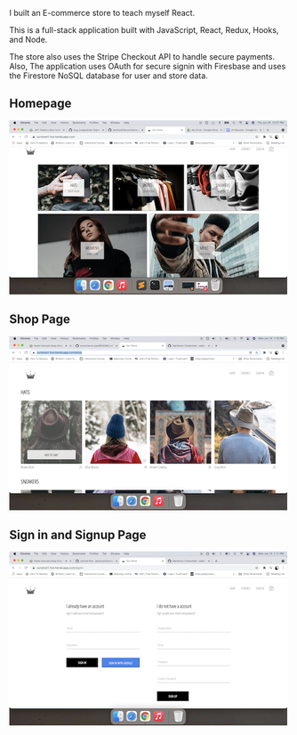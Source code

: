 I built an E-commerce store to teach myself React. 

This is a full-stack application built with JavaScript, React, Redux, Hooks, and Node. 

The store also uses the Stripe Checkout API to handle secure payments. Also, The application uses OAuth for secure signin with Firesbase and uses the Firestore NoSQL database for user and store data.

## Homepage

![Home](https://github.com/jeremysb1/png_images/blob/main/ourstore.home.png)

## Shop Page

![Shopage](https://github.com/jeremysb1/png_images/blob/main/Shop%20Page.png)

## Sign in and Signup Page

![Signin](https://github.com/jeremysb1/png_images/blob/main/User%20Signin.png)
